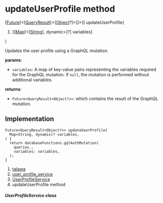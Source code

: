 
<div>

# updateUserProfile method

</div>


[[Future](https://api.flutter.dev/flutter/dart-core/Future-class.html)[\<[[QueryResult](https://pub.dev/documentation/graphql/5.2.0-beta.9/graphql/QueryResult-class.html)[\<[[Object](https://api.flutter.dev/flutter/dart-core/Object-class.html)?]\>]]\>]]
updateUserProfile(

1.  [[[Map](https://api.flutter.dev/flutter/dart-core/Map-class.md)[\<[[String](https://api.flutter.dev/flutter/dart-core/String-class.html)],
    dynamic\>]?]
    variables]

)



Updates the user profile using a GraphQL mutation.

**params**:

-   `variables`: A map of key-value pairs representing the variables
    required for the GraphQL mutation. If `null`, the mutation is
    performed without additional variables.

**returns**:

-   `Future<QueryResult<Object?>>`: which contains the result of the
    GraphQL mutation.



## Implementation

``` language-dart
Future<QueryResult<Object?>> updateUserProfile(
  Map<String, dynamic>? variables,
) {
  return databaseFunctions.gqlAuthMutation(
    queries.,
    variables: variables,
  );
}
```







1.  [talawa](../../index.md)
2.  [user_profile_service](../../services_user_profile_service/)
3.  [UserProfileService](../../services_user_profile_service/UserProfileService-class.md)
4.  updateUserProfile method

##### UserProfileService class







